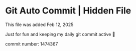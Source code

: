 # Git Auto Commit | Hidden File

This file was added Feb 12, 2025

Just for fun and keeping my daily git commit active 🤪

commit number: 1474367
